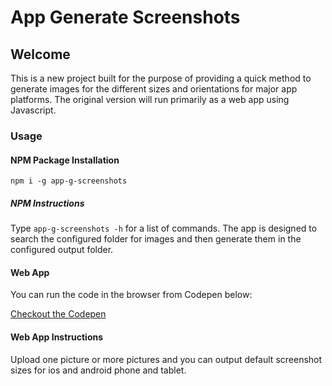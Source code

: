 # App Generate Screenshots
## Welcome

This is a new project built for the purpose of providing a quick method to generate images for the different sizes and orientations for major app platforms.
The original version will run primarily as a web app using Javascript.

### Usage
#### NPM Package Installation

`npm i -g app-g-screenshots`

##### NPM Instructions
Type `app-g-screenshots -h` for a list of commands. The app is designed to search the configured folder for images and then generate them in the configured output folder.

#### Web App
You can run the code in the browser from Codepen below:

[Checkout the Codepen](https://codepen.io/crushingcodes/pen/bZRpKJ#)

#### Web App Instructions
Upload one picture or more pictures and you can output default screenshot sizes for ios and android phone and tablet.
